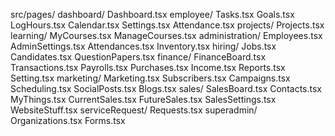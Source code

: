 src/pages/
  dashboard/
    Dashboard.tsx
  employee/
    Tasks.tsx
    Goals.tsx
    LogHours.tsx
    Calendar.tsx
    Settings.tsx
    Attendance.tsx
  projects/
    Projects.tsx
  learning/
    MyCourses.tsx
    ManageCourses.tsx
  administration/
    Employees.tsx
    AdminSettings.tsx
    Attendances.tsx
    Inventory.tsx
  hiring/
    Jobs.tsx
    Candidates.tsx
    QuestionPapers.tsx
  finance/
    FinanceBoard.tsx
    Transactions.tsx
    Payrolls.tsx
    Purchases.tsx
    Income.tsx
    Reports.tsx
    Setting.tsx
  marketing/
    Marketing.tsx
    Subscribers.tsx
    Campaigns.tsx
    Scheduling.tsx
    SocialPosts.tsx
    Blogs.tsx
  sales/
    SalesBoard.tsx
    Contacts.tsx
    MyThings.tsx
    CurrentSales.tsx
    FutureSales.tsx
    SalesSettings.tsx
    WebsiteStuff.tsx
  serviceRequest/
    Requests.tsx
  superadmin/
    Organizations.tsx
    Forms.tsx

